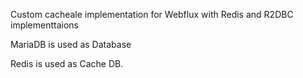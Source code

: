 Custom cacheale implementation for Webflux with Redis and R2DBC implementtaions

MariaDB is used as Database

Redis is used as Cache DB.